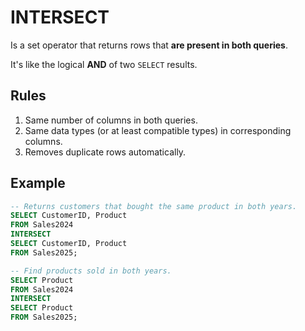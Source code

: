 # INTERSECT
Is a set operator that returns rows that **are present in both queries**. 

It's like the logical **AND** of two `SELECT` results.
## Rules
1. Same number of columns in both queries.
2. Same data types (or at least compatible types) in corresponding columns.
3. Removes duplicate rows automatically.
## Example
```SQL
-- Returns customers that bought the same product in both years.
SELECT CustomerID, Product
FROM Sales2024
INTERSECT
SELECT CustomerID, Product
FROM Sales2025;

-- Find products sold in both years.
SELECT Product
FROM Sales2024
INTERSECT
SELECT Product
FROM Sales2025;
```